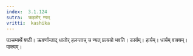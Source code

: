 ```yaml
---
index:  3.1.124
sutra:  ऋहलोर् ण्यत्
vritti:  kashika 
---
```


पञ्चम्यर्थे षष्ठी। ऋवर्णान्ताद् धातोर् हलन्ताच् च ण्यत् प्रत्ययो भवति। कार्यम्। हार्यम्। धार्यम् वाक्यम्। पाक्यम्।

